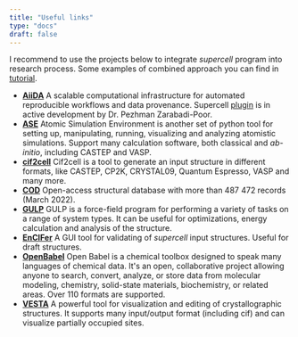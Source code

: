 ```yaml
---
title: "Useful links"
type: "docs"
draft: false
---
```


I recommend to use the projects below to integrate *supercell* program into research process. Some examples of combined approach you can find in [tutorial](/docs/tutorial).

* [**AiiDA**](https://www.aiida.net/) A scalable computational infrastructure for automated reproducible workflows and data provenance. Supercell [plugin](https://github.com/pzarabadip/aiida-supercell) is in active development by Dr. Pezhman Zarabadi-Poor.
* [**ASE**](https://wiki.fysik.dtu.dk/ase/) Atomic Simulation Environment is another set of python tool for setting up, manipulating, running, visualizing and analyzing atomistic simulations. Support many calculation software, both classical and *ab-initio*, including CASTEP and VASP.
* [**cif2cell**](https://sourceforge.net/projects/cif2cell/) Cif2cell is a tool to generate an input structure in different formats, like CASTEP, CP2K, CRYSTAL09, Quantum Espresso, VASP and many more.
* [**COD**](https://www.crystallography.net/) Open-access  structural database with more than 487 472 records (March 2022).
* [**GULP**](https://gulp.curtin.edu.au/) GULP is a force-field program for performing a variety of tasks on a range of system types. It can be useful for optimizations, energy calculation and analysis of the structure.
* [**EnCIFer**](https://www.ccdc.cam.ac.uk/Community/freeservices/encifer/) A GUI tool for validating of *supercell* input structures. Useful for draft structures.
* [**OpenBabel**](https://openbabel.org/) Open Babel is a chemical toolbox designed to speak many languages of chemical data. It's an open, collaborative project allowing anyone to search, convert, analyze, or store data from molecular modeling, chemistry, solid-state materials, biochemistry, or related areas. Over 110 formats are supported.
* [**VESTA**](https://jp-minerals.org/vesta/) A powerful tool for visualization and editing of crystallographic structures. It supports many input/output format (including cif) and can visualize partially occupied sites.
